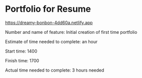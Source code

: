 # Portfolio for Resume


https://dreamy-bonbon-4dd60a.netlify.app

Number and name of feature: Initial creation of first time portfolio

Estimate of time needed to complete: an hour

Start time: 1400

Finish time: 1700

Actual time needed to complete: 3 hours needed
